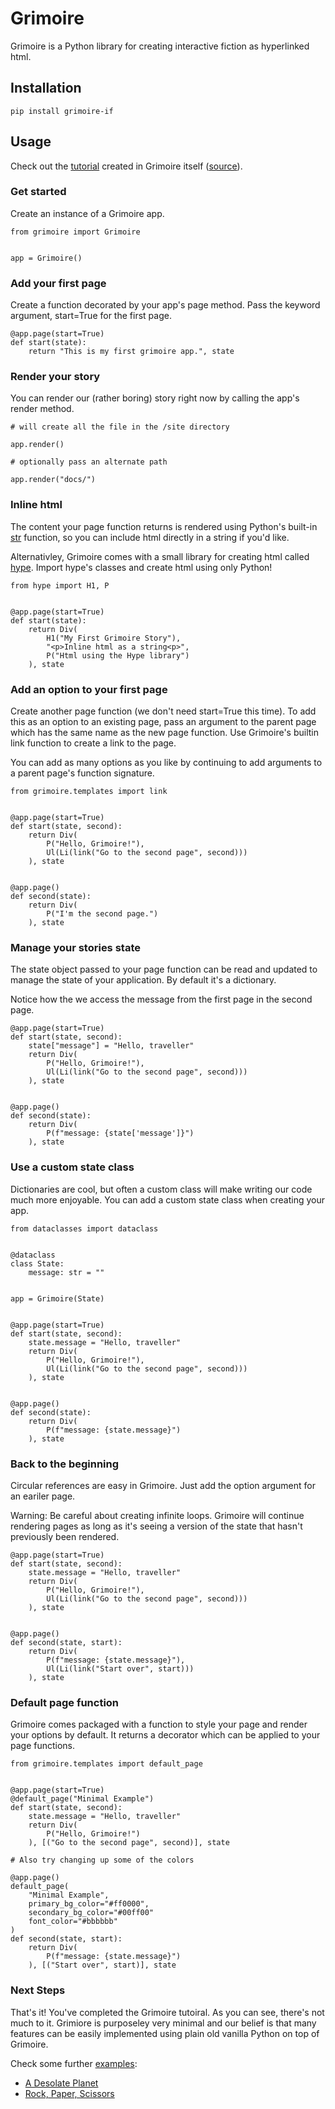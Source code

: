 # Grimoire

Grimoire is a Python library for creating interactive fiction as hyperlinked html.

## Installation

```
pip install grimoire-if
```

## Usage

Check out the [tutorial](https://scrussell24.github.io/grimoire/)
created in Grimoire itself ([source](https://github.com/scrussell24/grimoire/blob/main/examples/tutorial.py)).

### Get started

Create an instance of a Grimoire app.

```
from grimoire import Grimoire


app = Grimoire()
```
### Add your first page

Create a function decorated by your app's page method. Pass the
keyword argument, start=True for the first page.

```
@app.page(start=True)
def start(state):
    return "This is my first grimoire app.", state
```
### Render your story

You can render our (rather boring) story right now by calling the app's render method.

```
# will create all the file in the /site directory

app.render()

# optionally pass an alternate path

app.render("docs/")
```

### Inline html

The content your page function returns is rendered using Python's 
built-in [str](https://docs.python.org/3/library/functions.html#func-str) function, so you can include html directly in a string if you'd like.

Alternativley, Grimoire comes with a small library for creating html called [hype](https://github.com/scrussell24/hype-html).
Import hype's classes and create html using only Python!

```
from hype import H1, P


@app.page(start=True)
def start(state):
    return Div(
        H1("My First Grimoire Story"),
        "<p>Inline html as a string<p>",
        P("Html using the Hype library")
    ), state
```

### Add an option to your first page

Create another page function (we don't need start=True this time). To add this as an option to an existing page, pass an argument to the parent page which has the same name as the new page function. 
Use Grimoire's builtin link function to create a link to the page.

You can add as many options as you like by continuing to add arguments to a parent page's function signature.

```
from grimoire.templates import link


@app.page(start=True)
def start(state, second):
    return Div(
        P("Hello, Grimoire!"),
        Ul(Li(link("Go to the second page", second)))
    ), state


@app.page()
def second(state):
    return Div(
        P("I'm the second page.")
    ), state
```

### Manage your stories state

The state object passed to your page function can be read and 
updated to manage the state of your application. By default it's a dictionary.

Notice how the we access the message from the first page in the second page.

```
@app.page(start=True)
def start(state, second):
    state["message"] = "Hello, traveller"
    return Div(
        P("Hello, Grimoire!"),
        Ul(Li(link("Go to the second page", second)))
    ), state


@app.page()
def second(state):
    return Div(
        P(f"message: {state['message']}")
    ), state
```

### Use a custom state class

Dictionaries are cool, but often a custom class will make writing our code much more enjoyable. You can add a custom state class when creating your app.

```
from dataclasses import dataclass


@dataclass
class State:
    message: str = ""


app = Grimoire(State)


@app.page(start=True)
def start(state, second):
    state.message = "Hello, traveller"
    return Div(
        P("Hello, Grimoire!"),
        Ul(Li(link("Go to the second page", second)))
    ), state


@app.page()
def second(state):
    return Div(
        P(f"message: {state.message}")
    ), state
```

### Back to the beginning

Circular references are easy in Grimoire. Just add the option argument for an eariler page.

Warning: Be careful about creating infinite loops. Grimoire will
continue rendering pages as long as it's seeing a version of the state that hasn't previously been rendered.

```
@app.page(start=True)
def start(state, second):
    state.message = "Hello, traveller"
    return Div(
        P("Hello, Grimoire!"),
        Ul(Li(link("Go to the second page", second)))
    ), state


@app.page()
def second(state, start):
    return Div(
        P(f"message: {state.message}"),
        Ul(Li(link("Start over", start)))
    ), state
```

### Default page function

Grimoire comes packaged with a function to style your page
and render your options by default. It returns a decorator which can be
applied to your page functions.

```
from grimoire.templates import default_page


@app.page(start=True)
@default_page("Minimal Example")
def start(state, second):
    state.message = "Hello, traveller"
    return Div(
        P("Hello, Grimoire!")
    ), [("Go to the second page", second)], state

# Also try changing up some of the colors

@app.page()
default_page(
    "Minimal Example",
    primary_bg_color="#ff0000",
    secondary_bg_color="#00ff00"
    font_color="#bbbbbb"
)
def second(state, start):
    return Div(
        P(f"message: {state.message}")
    ), [("Start over", start)], state
```

### Next Steps

That's it! You've completed the Grimoire tutoiral. As you can
see, there's not much to it. Grimiore is purposeley very minimal and our belief is that many features can be easily implemented using plain old vanilla Python on top of Grimoire.

Check some further [examples](https://github.com/scrussell24/grimoire/tree/main/examples):

* [A Desolate Planet](https://scrussell24.github.io/grimoire/example/index.html)
* [Rock, Paper, Scissors](https://scrussell24.github.io/grimoire/rps/index.html)